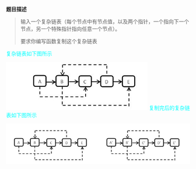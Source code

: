 

**题目描述**

>输入一个复杂链表（每个节点中有节点值，以及两个指针，一个指向下一个节点，另一个特殊指针指向任意一个节点）。
>
>要求你编写函数复制这个复杂链表


<font color=#00ffff>复杂链表如下图所示</font>

![复杂链表](1.jpg)
<font color=#00ffff>复制完后的复杂链表如下图所示</font>

![复杂链表的复制](4.jpg)

